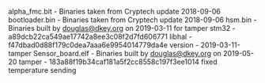 alpha_fmc.bit    - Binaries taken from Cryptech update 2018-09-06
bootloader.bin   - Binaries taken from Cryptech update 2018-09-06
hsm.bin          - Binaries built by douglas@dkey.org on 2019-03-11 for tamper
                   stm32   - a89dcb22ca549ae17742a8ee3c08f2d7fd606771
                   libhal  - f47dbad0d88f179c0dea7aaa6e9954014779da4e
                   version - 2019-03-11-tamper
Sensor_board.elf - Binaries built by douglas@dkey.org on 2019-05-20
                   tamper - 183a88f19b34caf181a5f2cc8558c197f3ee1014
                            fixed temperature sending

